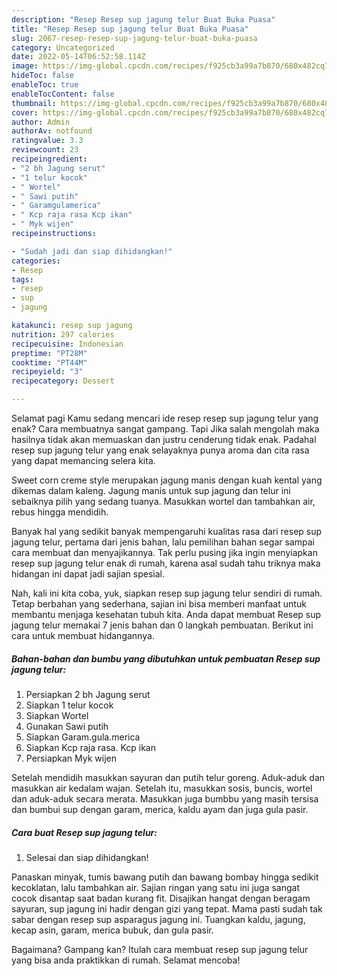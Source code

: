 ```yaml
---
description: "Resep Resep sup jagung telur Buat Buka Puasa"
title: "Resep Resep sup jagung telur Buat Buka Puasa"
slug: 2067-resep-resep-sup-jagung-telur-buat-buka-puasa
category: Uncategorized
date: 2022-05-14T06:52:58.114Z
image: https://img-global.cpcdn.com/recipes/f925cb3a99a7b870/680x482cq70/resep-sup-jagung-telur-foto-resep-utama.jpg
hideToc: false
enableToc: true
enableTocContent: false
thumbnail: https://img-global.cpcdn.com/recipes/f925cb3a99a7b870/680x482cq70/resep-sup-jagung-telur-foto-resep-utama.jpg
cover: https://img-global.cpcdn.com/recipes/f925cb3a99a7b870/680x482cq70/resep-sup-jagung-telur-foto-resep-utama.jpg
author: Admin
authorAv: notfound
ratingvalue: 3.3
reviewcount: 23
recipeingredient:
- "2 bh Jagung serut"
- "1 telur kocok"
- " Wortel"
- " Sawi putih"
- " Garamgulamerica"
- " Kcp raja rasa Kcp ikan"
- " Myk wijen"
recipeinstructions:

- "Sudah jadi dan siap dihidangkan!"
categories:
- Resep
tags:
- resep
- sup
- jagung

katakunci: resep sup jagung 
nutrition: 297 calories
recipecuisine: Indonesian
preptime: "PT28M"
cooktime: "PT44M"
recipeyield: "3"
recipecategory: Dessert

---
```



Selamat pagi Kamu sedang mencari ide resep resep sup jagung telur yang enak? Cara membuatnya sangat gampang. Tapi Jika salah mengolah maka hasilnya tidak akan memuaskan dan justru cenderung tidak enak. Padahal resep sup jagung telur yang enak selayaknya punya aroma dan cita rasa yang dapat memancing selera kita.


Sweet corn creme style merupakan jagung manis dengan kuah kental yang dikemas dalam kaleng. Jagung manis untuk sup jagung dan telur ini sebaiknya pilih yang sedang tuanya. Masukkan wortel dan tambahkan air, rebus hingga mendidih.

Banyak hal yang sedikit banyak mempengaruhi kualitas rasa dari resep sup jagung telur, pertama dari jenis bahan, lalu pemilihan bahan segar sampai cara membuat dan menyajikannya. Tak perlu pusing jika ingin menyiapkan resep sup jagung telur enak di rumah, karena asal sudah tahu triknya maka hidangan ini dapat jadi sajian spesial.


Nah, kali ini kita coba, yuk, siapkan resep sup jagung telur sendiri di rumah. Tetap berbahan yang sederhana, sajian ini bisa memberi manfaat untuk membantu menjaga kesehatan tubuh kita. Anda dapat membuat Resep sup jagung telur memakai 7 jenis bahan dan 0 langkah pembuatan. Berikut ini cara untuk membuat hidangannya.

<!--inarticleads1-->

##### Bahan-bahan dan bumbu yang dibutuhkan untuk pembuatan Resep sup jagung telur:

1. Persiapkan 2 bh Jagung serut
1. Siapkan 1 telur kocok
1. Siapkan  Wortel
1. Gunakan  Sawi putih
1. Siapkan  Garam.gula.merica
1. Siapkan  Kcp raja rasa. Kcp ikan
1. Persiapkan  Myk wijen


Setelah mendidih masukkan sayuran dan putih telur goreng. Aduk-aduk dan masukkan air kedalam wajan. Setelah itu, masukkan sosis, buncis, wortel dan aduk-aduk secara merata. Masukkan juga bumbbu yang masih tersisa dan bumbui sup dengan garam, merica, kaldu ayam dan juga gula pasir. 

<!--inarticleads2-->

##### Cara buat Resep sup jagung telur:


1. Selesai dan siap dihidangkan!

Panaskan minyak, tumis bawang putih dan bawang bombay hingga sedikit kecoklatan, lalu tambahkan air. Sajian ringan yang satu ini juga sangat cocok disantap saat badan kurang fit. Disajikan hangat dengan beragam sayuran, sup jagung ini hadir dengan gizi yang tepat. Mama pasti sudah tak sabar dengan resep sup asparagus jagung ini. Tuangkan kaldu, jagung, kecap asin, garam, merica bubuk, dan gula pasir. 

Bagaimana? Gampang kan? Itulah cara membuat resep sup jagung telur yang bisa anda praktikkan di rumah. Selamat mencoba!
